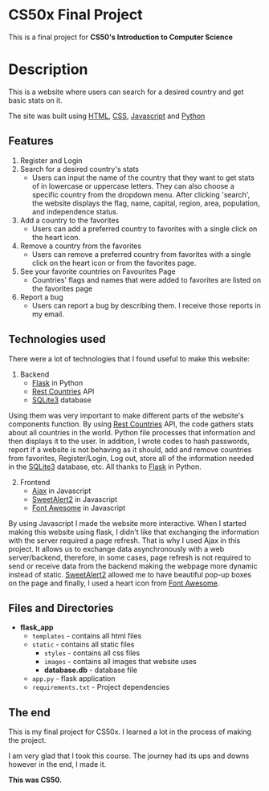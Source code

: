 # CS50x Final Project

This is a final project for **CS50's Introduction to Computer Science**

# Description

This is a website where users can search for a desired country and get basic stats on it. 

The site was built using [HTML](https://en.wikipedia.org/wiki/HTML), [CSS](https://en.wikipedia.org/wiki/CSS), [Javascript](https://en.wikipedia.org/wiki/Javascript) and [Python](https://en.wikipedia.org/wiki/Python)

## Features
1. Register and Login
2. Search for a desired country's stats
   - Users can input the name of the country that they want to get stats of in lowercase or uppercase letters. They can also choose a specific country from the dropdown 
   menu. After clicking 'search', the website displays the flag, name, capital, region, area, population, and independence status.
3. Add a country to the favorites
   - Users can add a preferred country to favorites with a single click on the heart icon.
4. Remove a country from the favorites
   - Users can remove a preferred country from favorites with a single click on the heart icon or from the favorites page.
5. See your favorite countries on Favourites Page
   - Countries' flags and names that were added to favorites are listed on the favorites page
6. Report a bug
   - Users can report a bug by describing them. I receive those reports in my email.

## Technologies used
There were a lot of technologies that I found useful to make this website:
1. Backend
   - [Flask](https://flask.palletsprojects.com/en/2.2.x/) in Python
   - [Rest Countries](https://restcountries.com/) API
   - [SQLite3](https://sqlite.org/index.html) database

Using them was very important to make different parts of the website's components function. By using [Rest Countries](https://restcountries.com/) API, the code gathers stats about all countries in the world. Python file processes that information and then displays it to the user. In addition, I wrote codes to hash passwords, report if a website is not behaving as it should, add and remove countries from favorites, Register/Login, Log out, store all of the information needed in the [SQLite3](https://sqlite.org/index.html) database, etc. All thanks to [Flask](https://flask.palletsprojects.com/en/2.2.x/) in Python.

2. Frontend
   - [Ajax](https://ka.wikipedia.org/wiki/Ajax) in Javascript
   - [SweetAlert2](https://sweetalert2.github.io/) in Javascript
   - [Font Awesome](https://fontawesome.com/) in Javascript

By using Javascript I made the website more interactive. When I started making this website using flask, I didn't like that exchanging the information with the server required a page refresh. That is why I used Ajax in this project. It allows us to exchange data asynchronously with a web server/backend, therefore, in some cases, page refresh is not required to send or receive data from the backend making the webpage more dynamic instead of static. [SweetAlert2](https://sweetalert2.github.io/) allowed me to have beautiful pop-up boxes on the page and finally, I used a heart icon from [Font Awesome](https://fontawesome.com/).

 

 
## Files and Directories
- **flask_app**
   - `templates` - contains all html files
   - `static` - contains all static files
      - `styles` - contains all css files
      - `images` - contains all images that website uses
      - **database.db** - database file
   - `app.py` - flask application
   - `requirements.txt` - Project dependencies


## The end

This is my final project for CS50x. I learned a lot in the process of making the project. 

I am very glad that I took this course. The journey had its ups and downs however in the end, I made it.

**This was CS50.**
